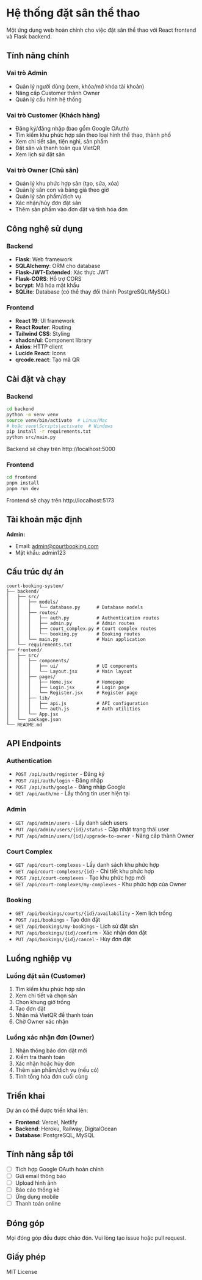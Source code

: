 # Hệ thống đặt sân thể thao

Một ứng dụng web hoàn chỉnh cho việc đặt sân thể thao với React frontend và Flask backend.

## Tính năng chính

### Vai trò Admin
- Quản lý người dùng (xem, khóa/mở khóa tài khoản)
- Nâng cấp Customer thành Owner
- Quản lý cấu hình hệ thống

### Vai trò Customer (Khách hàng)
- Đăng ký/đăng nhập (bao gồm Google OAuth)
- Tìm kiếm khu phức hợp sân theo loại hình thể thao, thành phố
- Xem chi tiết sân, tiện nghi, sản phẩm
- Đặt sân và thanh toán qua VietQR
- Xem lịch sử đặt sân

### Vai trò Owner (Chủ sân)
- Quản lý khu phức hợp sân (tạo, sửa, xóa)
- Quản lý sân con và bảng giá theo giờ
- Quản lý sản phẩm/dịch vụ
- Xác nhận/hủy đơn đặt sân
- Thêm sản phẩm vào đơn đặt và tính hóa đơn

## Công nghệ sử dụng

### Backend
- **Flask**: Web framework
- **SQLAlchemy**: ORM cho database
- **Flask-JWT-Extended**: Xác thực JWT
- **Flask-CORS**: Hỗ trợ CORS
- **bcrypt**: Mã hóa mật khẩu
- **SQLite**: Database (có thể thay đổi thành PostgreSQL/MySQL)

### Frontend
- **React 19**: UI framework
- **React Router**: Routing
- **Tailwind CSS**: Styling
- **shadcn/ui**: Component library
- **Axios**: HTTP client
- **Lucide React**: Icons
- **qrcode.react**: Tạo mã QR

## Cài đặt và chạy

### Backend

```bash
cd backend
python -m venv venv
source venv/bin/activate  # Linux/Mac
# hoặc venv\Scripts\activate  # Windows
pip install -r requirements.txt
python src/main.py
```

Backend sẽ chạy trên http://localhost:5000

### Frontend

```bash
cd frontend
pnpm install
pnpm run dev
```

Frontend sẽ chạy trên http://localhost:5173

## Tài khoản mặc định

**Admin:**
- Email: admin@courtbooking.com
- Mật khẩu: admin123

## Cấu trúc dự án

```
court-booking-system/
├── backend/
│   ├── src/
│   │   ├── models/
│   │   │   └── database.py      # Database models
│   │   ├── routes/
│   │   │   ├── auth.py          # Authentication routes
│   │   │   ├── admin.py         # Admin routes
│   │   │   ├── court_complex.py # Court complex routes
│   │   │   └── booking.py       # Booking routes
│   │   └── main.py              # Main application
│   └── requirements.txt
├── frontend/
│   ├── src/
│   │   ├── components/
│   │   │   ├── ui/              # UI components
│   │   │   └── Layout.jsx       # Main layout
│   │   ├── pages/
│   │   │   ├── Home.jsx         # Homepage
│   │   │   ├── Login.jsx        # Login page
│   │   │   └── Register.jsx     # Register page
│   │   ├── lib/
│   │   │   ├── api.js           # API configuration
│   │   │   └── auth.js          # Auth utilities
│   │   └── App.jsx
│   └── package.json
└── README.md
```

## API Endpoints

### Authentication
- `POST /api/auth/register` - Đăng ký
- `POST /api/auth/login` - Đăng nhập
- `POST /api/auth/google` - Đăng nhập Google
- `GET /api/auth/me` - Lấy thông tin user hiện tại

### Admin
- `GET /api/admin/users` - Lấy danh sách users
- `PUT /api/admin/users/{id}/status` - Cập nhật trạng thái user
- `PUT /api/admin/users/{id}/upgrade-to-owner` - Nâng cấp thành Owner

### Court Complex
- `GET /api/court-complexes` - Lấy danh sách khu phức hợp
- `GET /api/court-complexes/{id}` - Chi tiết khu phức hợp
- `POST /api/court-complexes` - Tạo khu phức hợp mới
- `GET /api/court-complexes/my-complexes` - Khu phức hợp của Owner

### Booking
- `GET /api/bookings/courts/{id}/availability` - Xem lịch trống
- `POST /api/bookings` - Tạo đơn đặt
- `GET /api/bookings/my-bookings` - Lịch sử đặt sân
- `PUT /api/bookings/{id}/confirm` - Xác nhận đơn đặt
- `PUT /api/bookings/{id}/cancel` - Hủy đơn đặt

## Luồng nghiệp vụ

### Luồng đặt sân (Customer)
1. Tìm kiếm khu phức hợp sân
2. Xem chi tiết và chọn sân
3. Chọn khung giờ trống
4. Tạo đơn đặt
5. Nhận mã VietQR để thanh toán
6. Chờ Owner xác nhận

### Luồng xác nhận đơn (Owner)
1. Nhận thông báo đơn đặt mới
2. Kiểm tra thanh toán
3. Xác nhận hoặc hủy đơn
4. Thêm sản phẩm/dịch vụ (nếu có)
5. Tính tổng hóa đơn cuối cùng

## Triển khai

Dự án có thể được triển khai lên:
- **Frontend**: Vercel, Netlify
- **Backend**: Heroku, Railway, DigitalOcean
- **Database**: PostgreSQL, MySQL

## Tính năng sắp tới

- [ ] Tích hợp Google OAuth hoàn chỉnh
- [ ] Gửi email thông báo
- [ ] Upload hình ảnh
- [ ] Báo cáo thống kê
- [ ] Ứng dụng mobile
- [ ] Thanh toán online

## Đóng góp

Mọi đóng góp đều được chào đón. Vui lòng tạo issue hoặc pull request.

## Giấy phép

MIT License

